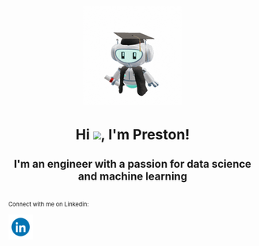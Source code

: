 
<div align="center" width="50">
    <img src="assets/200w.gif"/>
</div>
<h1 align="center">Hi <img src="https://media.giphy.com/media/hvRJCLFzcasrR4ia7z/giphy.gif" width="35">, I'm Preston!</h1>
<h2 align="center">I'm an engineer with a passion for data science and machine learning</h2> 
<br>
<small>Connect with me on Linkedin:</small>

[<img src="assets/235294012-0a55e343-37ad-4b0f-924f-c8431d9d2483.gif" width="50" align="center" />](https://www.linkedin.com/in/prestonkhiev/)




<!--
**pkhiev/pkhiev** is a ✨ _special_ ✨ repository because its `README.md` (this file) appears on your GitHub profile.

Here are some ideas to get you started:

- 🔭 I’m currently working on ...
- 🌱 I’m currently learning ...
- 👯 I’m looking to collaborate on ...
- 🤔 I’m looking for help with ...
- 💬 Ask me about ...
- 📫 How to reach me: ...
- 😄 Pronouns: ...
- ⚡ Fun fact: ...
-->
